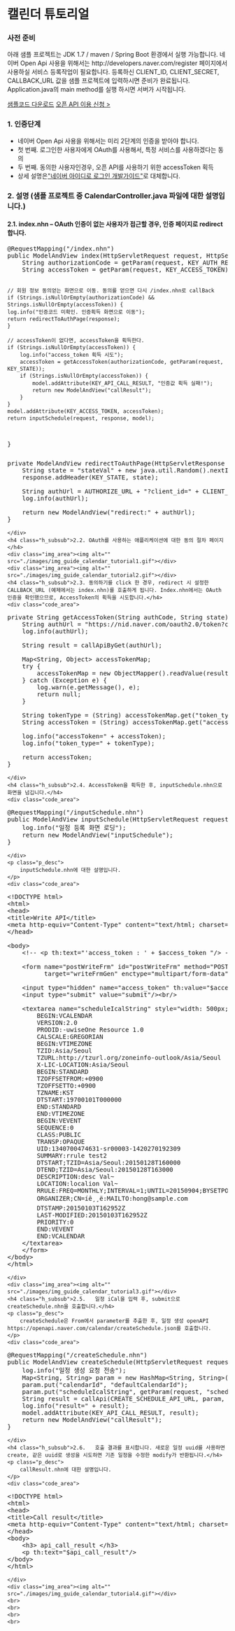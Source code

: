 # 캘린더 튜토리얼

<html lang="ko">
<head>
    <title>NAVER Developers - 캘린더 튜토리얼</title>
    <meta name="description" content="NAVER Developers - 캘린더 튜토리얼">
</head>
<body>
<div class="con">
    <div class="h_page_area">
        <div class="side_menu"></div>
    </div>
    <h3 class="h_sub">사전 준비</h3>
    <p class="p_desc">
        아래 샘플 프로젝트는 JDK 1.7 / maven / Spring Boot 환경에서 실행 가능합니다.
        네이버 Open Api 사용을 위해서는 http://developers.naver.com/register 페이지에서 사용하실 서비스 등록작업이 필요합니다. 등록하신 CLIENT_ID, CLIENT_SECRET, CALLBACK_URL 값을 샘플 프로젝트에 입력하시면 준비가 완료됩니다.
        Application.java의 main method를 실행 하시면 서버가 시작됩니다.
    </p>
    <div class="buttons2">
        <a class="btn_n" href="https://developers.naver.com/inc/devcenter/lib/calendar_openApi_sample.tar"><i class="xi-download"></i> 샘플코드 다운로드</a>
        <a class="btn_b_hi3" href="https://developers.naver.com/apps/#/register?api=calendar">오픈 API 이용 신청 &gt;</a>
    </div>
    <h3 class="h_sub">1. 인증단계</h3>
    <ul class="list_type1">
        <li>네이버 Open Api 사용을 위해서는 미리 2단계의 인증을 받아야 합니다.</li>
        <li>첫 번째. 로그인한 사용자에게 OAuth를 사용해서, 특정 서비스를 사용하겠다는 동의</li>
        <li>두 번째. 동의한 사용자인경우, 오픈 API를 사용하기 위한 accessToken 획득</li>
        <li>상세 설명은<a href="/overview/overview.md" target="_blank" title="새창" class="color_p2 underline">"네이버 아이디로 로그인 개발가이드"</a>로 대체합니다.</li>
    </ul>
    <h3 class="h_sub">2. 설명 (샘플 프로젝트 중 CalendarController.java 파일에 대한 설명입니다.)</h3>
    <h4 class="h_subsub">2.1. index.nhn &ndash; OAuth 인증이 없는 사용자가 접근할 경우, 인증 페이지로 redirect합니다.</h4>
    <div class="code_area">
<pre class="prettyprint">
@RequestMapping("/index.nhn")
public ModelAndView index(HttpServletRequest request, HttpServletResponse response, Model model) {
	String authorizationCode = getParam(request, KEY_AUTH_RESPONSE_TYPE);
	String accessToken = getParam(request, KEY_ACCESS_TOKEN);

	// 회원 정보 동의얻는 화면으로 이동. 동의를 얻으면 다시 /index.nhn로 callBack
	if (Strings.isNullOrEmpty(authorizationCode) && Strings.isNullOrEmpty(accessToken)) {
	log.info("인증코드 미확인. 인증획득 화면으로 이동");
	return redirectToAuthPage(response);
	}

	// accessToken이 없다면, accessToken을 획득한다.
	if (Strings.isNullOrEmpty(accessToken)) {
		log.info("access_token 획득 시도");
		accessToken = getAccessToken(authorizationCode, getParam(request, KEY_STATE));
		if (Strings.isNullOrEmpty(accessToken)) {
			model.addAttribute(KEY_API_CALL_RESULT, "인증값 획득 실패!");
			return new ModelAndView("callResult");
		}
	}
	model.addAttribute(KEY_ACCESS_TOKEN, accessToken);
	return inputSchedule(request, response, model);
}
</pre>
    </div>
    <div class="code_area">
<pre class="prettyprint">
private ModelAndView redirectToAuthPage(HttpServletResponse response) {
	String state = "stateVal" + new java.util.Random().nextInt();
	response.addHeader(KEY_STATE, state);

	String authUrl = AUTHORIZE_URL + "?client_id=" + CLIENT_ID + "&response_type=" + KEY_AUTH_RESPONSE_TYPE + "&redirect_uri=" + URLEncoder.encode(CALLBACK_URL) + "&state=" + state;
	log.info(authUrl);

	return new ModelAndView("redirect:" + authUrl);
}
</pre>
    </div>
    <h4 class="h_subsub">2.2. OAuth를 사용하는 애플리케이션에 대한 동의 절차 페이지</h4>
    <div class="img_area"><img alt="" src="./images/img_guide_calendar_tutorial1.gif"></div>
    <div class="img_area"><img alt="" src="./images/img_guide_calendar_tutorial2.gif"></div>
    <h4 class="h_subsub">2.3. 동의하기를 click 한 경우, redirect 시 설정한 CALLBACK_URL (예제에서는 index.nhn)를 호출하게 됩니다. Index.nhn에서는 OAuth 인증을 확인했으므로, AccessToken의 획득을 시도합니다.</h4>
    <div class="code_area">
<pre class="prettyprint">
private String getAccessToken(String authCode, String state) {
	String authUrl = "https://nid.naver.com/oauth2.0/token?client_id=" + CLIENT_ID + "&client_secret=" + CLIENT_SECRET + "&grant_type=authorization_code&response_type=authorization_code&state=" + state + "&code=" + authCode;
	log.info(authUrl);

	String result = callApiByGet(authUrl);

	Map&lt;String, Object&gt; accessTokenMap;
	try {
		accessTokenMap = new ObjectMapper().readValue(result, HashMap.class);
	} catch (Exception e) {
		log.warn(e.getMessage(), e);
		return null;
	}

	String tokenType = (String) accessTokenMap.get("token_type");
	String accessToken = (String) accessTokenMap.get("access_token");

	log.info("accessToken=" + accessToken);
	log.info("token_type=" + tokenType);

	return accessToken;
}
</pre>
    </div>
    <h4 class="h_subsub">2.4. AccessToken을 획득한 후, inputSchedule.nhn으로 화면을 넘깁니다.</h4>
    <div class="code_area">
<pre class="prettyprint">
@RequestMapping("/inputSchedule.nhn")
public ModelAndView inputSchedule(HttpServletRequest request, HttpServletResponse response, Model model) {
	log.info("일정 등록 화면 로딩");
	return new ModelAndView("inputSchedule");
}
</pre>
    </div>
    <p class="p_desc">
        inputSchedule.nhn에 대한 설명입니다.
    </p>
    <div class="code_area">
<pre class="prettyprint">
&lt;!DOCTYPE html&gt;
&lt;html&gt;
&lt;head&gt;
&lt;title&gt;Write API&lt;/title&gt;
&lt;meta http-equiv="Content-Type" content="text/html; charset=utf-8" /&gt;
&lt;/head&gt;

&lt;body&gt;
	&lt;!-- &lt;p th:text="'access_token : ' + $access_token "/&gt; --&gt;

	&lt;form name="postWriteFrm" id="postWriteFrm" method="POST" action="createSchedule.nhn"
          target="writeFrmGen" enctype="multipart/form-data"&gt;

	&lt;input type="hidden" name="access_token" th:value="$access_token"/&gt;
	&lt;input type="submit" value="submit"/&gt;&lt;br/&gt;

	&lt;textarea name="scheduleIcalString" style="width: 500px; height: 700px;"&gt;
		BEGIN:VCALENDAR
		VERSION:2.0
		PRODID:-uwiseOne Resource 1.0
		CALSCALE:GREGORIAN
		BEGIN:VTIMEZONE
		TZID:Asia/Seoul
		TZURL:http://tzurl.org/zoneinfo-outlook/Asia/Seoul
		X-LIC-LOCATION:Asia/Seoul
		BEGIN:STANDARD
		TZOFFSETFROM:+0900
		TZOFFSETTO:+0900
		TZNAME:KST
		DTSTART:19700101T000000
		END:STANDARD
		END:VTIMEZONE
		BEGIN:VEVENT
		SEQUENCE:0
		CLASS:PUBLIC
		TRANSP:OPAQUE
		UID:1340700474631-sr00003-1420270192309
		SUMMARY:rrule test2
		DTSTART;TZID=Asia/Seoul:20150128T160000
		DTEND;TZID=Asia/Seoul:20150128T163000
		DESCRIPTION:desc Val~
		LOCATION:localion Val~
		RRULE:FREQ=MONTHLY;INTERVAL=1;UNTIL=20150904;BYSETPOS=1;BYDAY=WE;
		ORGANIZER;CN=íê¸¸ë:MAILTO:hong@sample.com
		DTSTAMP:20150103T162952Z
		LAST-MODIFIED:20150103T162952Z
		PRIORITY:0
		END:VEVENT
		END:VCALENDAR
	&lt;/textarea&gt;
	&lt;/form&gt;
&lt;/body&gt;
&lt;/html&gt;
</pre>
    </div>
    <div class="img_area"><img alt="" src="./images/img_guide_calendar_tutorial3.gif"></div>
    <h4 class="h_subsub">2.5.	일정 iCal을 입력 후, submit으로 createSchedule.nhn을 호출합니다.</h4>
    <p class="p_desc">
        createSchedule은 From에서 parameter를 추출한 후, 일정 생성 openAPI https://openapi.naver.com/calendar/createSchedule.json를 호출합니다.
    </p>
    <div class="code_area">
<pre class="prettyprint">
@RequestMapping("/createSchedule.nhn")
public ModelAndView createSchedule(HttpServletRequest request, HttpServletResponse response, Model model) {
	log.info("일정 생성 요청 전송");
	Map&lt;String, String&gt; param = new HashMap&lt;String, String&gt;();
	param.put("calendarId", "defaultCalendarId");
	param.put("scheduleIcalString", getParam(request, "scheduleIcalString"));
	String result = callApi(CREATE_SCHEDULE_API_URL, param, getParam(request, KEY_ACCESS_TOKEN));
	log.info("result=" + result);
	model.addAttribute(KEY_API_CALL_RESULT, result);
	return new ModelAndView("callResult");
}
</pre>
    </div>
    <h4 class="h_subsub">2.6.	호출 결과를 표시합니다. 새로운 일정 uuid를 사용하면 create, 같은 uuid로 생성을 시도하면 기존 일정을 수정한 modify가 반환됩니다.</h4>
    <p class="p_desc">
        callResult.nhn에 대한 설명입니다.
    </p>
    <div class="code_area">
<pre class="prettyprint">
&lt;!DOCTYPE html&gt;
&lt;html&gt;
&lt;head&gt;
&lt;title&gt;Call result&lt;/title&gt;
&lt;meta http-equiv="Content-Type" content="text/html; charset=utf-8" /&gt;
&lt;/head&gt;
&lt;body&gt;
	&lt;h3&gt; api_call_result &lt;/h3&gt;
	&lt;p th:text="$api_call_result"/&gt;
&lt;/body&gt;
&lt;/html&gt;
</pre>
    </div>
    <div class="img_area"><img alt="" src="./images/img_guide_calendar_tutorial4.gif"></div>
    <br>
    <br>
    <br>
    <br>
</div>
</body>

